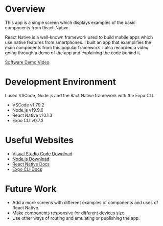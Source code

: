 # Overview

This app is a single screen which displays examples of the basic components from React-Native. 

React Native is a well-known framework used to build mobile apps which use native features from smartphones. I built an app that examplifies the main components from this popular framework. I also recorded a video going through a demo of the app and explaining the code behind it.

[Software Demo Video](http://youtube.link.goes.here)

# Development Environment

I used VSCode, Node.js and the Ract Native framework with the Expo CLI.

* VSCode v1.79.2
* Node.js v19.9.0
* React Native v10.1.3
* Expo CLI v0.7.3

# Useful Websites

* [Visual Studio Code Download](https://code.visualstudio.com/)
* [Node.js Download](https://nodejs.org/en)
* [React Native Docs](https://reactnative.dev/docs/components-and-apis)
* [Expo CLI Docs](https://expo.dev/)

# Future Work

* Add a more screens with different examples of components and uses of React Native.
* Make components responsive for different devices size.
* Use other ways of routing and emulating or publishing the app.